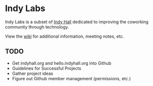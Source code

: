 # Indy Labs

Indy Labs is a subset of [Indy Hall](http://indyhall.org) dedicated to improving the coworking community through technology.

View the [wiki](https://github.com/indyhall/indylabs/wiki/) for additional information, meeting notes, etc.

## TODO

* Get indyhall.org and hello.indyhall.org into Github
* Guidelines for Successful Projects
* Gather project ideas
* Figure out Github member management (permissions, etc.)

